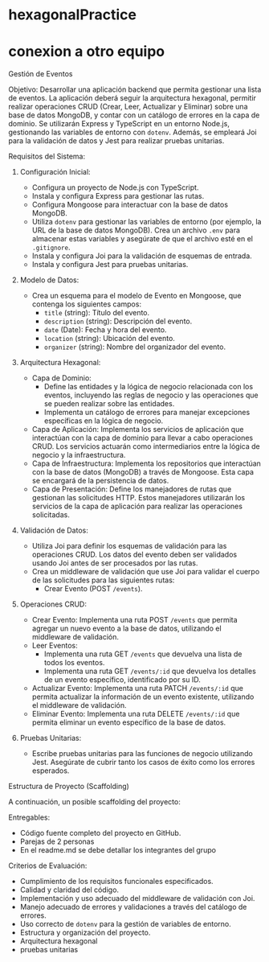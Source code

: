 # hexagonalPractice
# conexion a otro equipo
Gestión de Eventos

Objetivo:
Desarrollar una aplicación backend que permita gestionar una lista de eventos. La aplicación deberá seguir la arquitectura hexagonal, permitir realizar operaciones CRUD (Crear, Leer, Actualizar y Eliminar) sobre una base de datos MongoDB, y contar con un catálogo de errores en la capa de dominio. Se utilizarán Express y TypeScript en un entorno Node.js, gestionando las variables de entorno con `dotenv`. Además, se empleará Joi para la validación de datos y Jest para realizar pruebas unitarias.

 Requisitos del Sistema:

1. Configuración Inicial:
   - Configura un proyecto de Node.js con TypeScript.
   - Instala y configura Express para gestionar las rutas.
   - Configura Mongoose para interactuar con la base de datos MongoDB.
   - Utiliza `dotenv` para gestionar las variables de entorno (por ejemplo, la URL de la base de datos MongoDB). Crea un archivo `.env` para almacenar estas variables y asegúrate de que el archivo esté en el `.gitignore`.
   - Instala y configura Joi para la validación de esquemas de entrada.
   - Instala y configura Jest para pruebas unitarias.

2. Modelo de Datos:
   - Crea un esquema para el modelo de Evento en Mongoose, que contenga los siguientes campos:
     - `title` (string): Título del evento.
     - `description` (string): Descripción del evento.
     - `date` (Date): Fecha y hora del evento.
     - `location` (string): Ubicación del evento.
     - `organizer` (string): Nombre del organizador del evento.

3. Arquitectura Hexagonal:
   - Capa de Dominio:
     - Define las entidades y la lógica de negocio relacionada con los eventos, incluyendo las reglas de negocio y las operaciones que se pueden realizar sobre las entidades.
     - Implementa un catálogo de errores para manejar excepciones específicas en la lógica de negocio.
   - Capa de Aplicación: Implementa los servicios de aplicación que interactúan con la capa de dominio para llevar a cabo operaciones CRUD. Los servicios actuarán como intermediarios entre la lógica de negocio y la infraestructura.
   - Capa de Infraestructura: Implementa los repositorios que interactúan con la base de datos (MongoDB) a través de Mongoose. Esta capa se encargará de la persistencia de datos.
   - Capa de Presentación: Define los manejadores de rutas que gestionan las solicitudes HTTP. Estos manejadores utilizarán los servicios de la capa de aplicación para realizar las operaciones solicitadas.

4. Validación de Datos:
   - Utiliza Joi para definir los esquemas de validación para las operaciones CRUD. Los datos del evento deben ser validados usando Joi antes de ser procesados por las rutas.
   - Crea un middleware de validación que use Joi para validar el cuerpo de las solicitudes para las siguientes rutas:
     - Crear Evento (POST `/events`).

5. Operaciones CRUD:
   - Crear Evento: Implementa una ruta POST `/events` que permita agregar un nuevo evento a la base de datos, utilizando el middleware de validación.
   - Leer Eventos:
     - Implementa una ruta GET `/events` que devuelva una lista de todos los eventos.
     - Implementa una ruta GET `/events/:id` que devuelva los detalles de un evento específico, identificado por su ID.
   - Actualizar Evento: Implementa una ruta PATCH `/events/:id` que permita actualizar la información de un evento existente, utilizando el middleware de validación.
   - Eliminar Evento: Implementa una ruta DELETE `/events/:id` que permita eliminar un evento específico de la base de datos.

6. Pruebas Unitarias:
   - Escribe pruebas unitarias para las funciones de negocio utilizando Jest. Asegúrate de cubrir tanto los casos de éxito como los errores esperados.

 Estructura de Proyecto (Scaffolding)











A continuación, un posible scaffolding del proyecto:


 Entregables:
- Código fuente completo del proyecto en GitHub.
- Parejas de 2 personas
- En el readme.md se debe detallar los integrantes del grupo

 Criterios de Evaluación:
- Cumplimiento de los requisitos funcionales especificados.
- Calidad y claridad del código.
- Implementación y uso adecuado del middleware de validación con Joi.
- Manejo adecuado de errores y validaciones a través del catálogo de errores.
- Uso correcto de `dotenv` para la gestión de variables de entorno.
- Estructura y organización del proyecto.
- Arquitectura hexagonal
- pruebas unitarias
